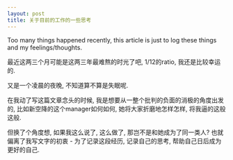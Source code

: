 ```yaml
---
layout: post
title: 关于目前的工作的一些思考
---
```

Too many things happened recently, this article is just to log these things and my feelings/thoughts. 

最近这两三个月可能是这两三年最难熬的时光了吧, 1/12的ratio, 我还是比较幸运的.

又是一个凌晨的夜晚, 不知道算不算是失眠呢.

在我动了写这篇文章念头的时候, 我是想要从一整个批判的负面的消极的角度出发的, 比如新空降的这个manager如何如何, 她将大家折磨地怎样怎样, 将我逼的这般这般. 

但换了个角度想, 如果我这么说了, 这么做了, 那岂不是和她成为了同一类人? 也就偏离了我写文字的初衷 - 为了记录这段经历, 记录自己的思考, 帮助自己日后成为更好的自己.













